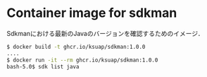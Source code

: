 # Container image for sdkman

Sdkmanにおける最新のJavaのバージョンを確認するためのイメージ．

```sh
$ docker build -t ghcr.io/ksuap/sdkman:1.0.0
....
$ docker run -it --rm ghcr.io/ksuap/sdkman:1.0.0
bash-5.0$ sdk list java
```

